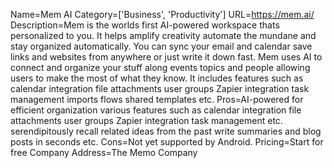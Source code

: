 Name=Mem AI
Category=['Business', 'Productivity']
URL=https://mem.ai/
Description=Mem is the worlds first AI-powered workspace thats personalized to you. It helps amplify creativity automate the mundane and stay organized automatically. You can sync your email and calendar save links and websites from anywhere or just write it down fast. Mem uses AI to connect and organize your stuff along events topics and people allowing users to make the most of what they know. It includes features such as calendar integration file attachments user groups Zapier integration task management imports flows shared templates etc.
Pros=AI-powered for efficient organization various features such as calendar integration file attachments user groups Zapier integration task management etc. serendipitously recall related ideas from the past write summaries and blog posts in seconds etc.
Cons=Not yet supported by Android.
Pricing=Start for free
Company Address=The Memo Company
